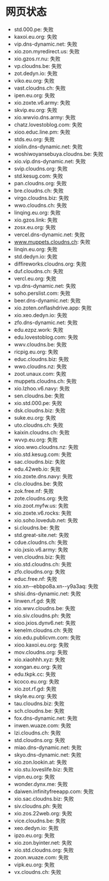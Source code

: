 # 网页状态
- std.000.pe: 失败
- kaxoi.eu.org: 失败
- vip.dns-dynamic.net: 失败
- xio.zon.myredirect.us: 失败
- xio.gzos.rr.nu: 失败
- vp.cloudns.be: 失败
- zot.dedyn.io: 失败
- viko.eu.org: 失败
- vast.cloudns.ch: 失败
- ipen.eu.org: 失败
- xio.zoxte.v6.army: 失败
- skvip.eu.org: 失败
- xio.wwvio.dns.army: 失败
- chatz.lovestoblog.com: 失败
- xioo.educ.line.pm: 失败
- stds.eu.org: 失败
- xiolin.dns-dynamic.net: 失败
- woshiwoyansebuya.cloudns.be: 失败
- xio.vip.dns-dynamic.net: 失败
- svip.cloudns.org: 失败
- std.kesug.com: 失败
- pan.cloudns.org: 失败
- bre.cloudns.ch: 失败
- virgo.cloudns.biz: 失败
- wwo.cloudns.ch: 失败
- linqing.eu.org: 失败
- xio.gzos.link: 失败
- zosx.eu.org: 失败
- vercel.dns-dynamic.net: 失败
- www.muppets.cloudns.ch: 失败
- linqin.eu.org: 失败
- std.dedyn.io: 失败
- diffireworks.cloudns.org: 失败
- duf.cloudns.ch: 失败
- vercl.eu.org: 失败
- vp.dns-dynamic.net: 失败
- soho.perslist.com: 失败
- beer.dns-dynamic.net: 失败
- xio.zoten.onflashdrive.app: 失败
- xio.xeo.dedyn.io: 失败
- zfo.dns-dynamic.net: 失败
- edu.ezpz.work: 失败
- edu.lovestoblog.com: 失败
- wwv.cloudns.be: 失败
- ricpig.eu.org: 失败
- educ.cloudns.biz: 失败
- wwo.cloudns.nz: 失败
- zoot.unaux.com: 失败
- muppets.cloudns.ch: 失败
- xio.lzhoo.v6.navy: 失败
- sen.cloudns.be: 失败
- xio.std.000.pe: 失败
- dsk.cloudns.biz: 失败
- suke.eu.org: 失败
- uto.cloudns.ch: 失败
- kaixin.cloudns.ch: 失败
- wvvp.eu.org: 失败
- xioo.wwo.cloudns.nz: 失败
- xio.std.kesug.com: 失败
- sac.cloudns.biz: 失败
- edu.42web.io: 失败
- xio.zoxte.dns.navy: 失败
- clo.cloudns.be: 失败
- zok.free.nf: 失败
- zote.cloudns.org: 失败
- xio.zoot.myfw.us: 失败
- xio.zoxte.v6.rocks: 失败
- xio.soho.lovedub.net: 失败
- si.cloudns.be: 失败
- std.great-site.net: 失败
- cdue.cloudns.ch: 失败
- xio.jxsio.v6.army: 失败
- ven.cloudns.biz: 失败
- xio.std.cloudns.ch: 失败
- zfo.cloudns.org: 失败
- educ.free.nf: 失败
- xio.xn--ebbpo8a.xn--y9a3aq: 失败
- shisi.dns-dynamic.net: 失败
- linwen.rf.gd: 失败
- xio.wwv.cloudns.be: 失败
- xio.siv.cloudns.ph: 失败
- xioo.jxios.dynv6.net: 失败
- kenelm.cloudns.ch: 失败
- xio.edu.publicvm.com: 失败
- xioo.kaxoi.eu.org: 失败
- mov.cloudns.org: 失败
- xio.xiaohhh.xyz: 失败
- xongan.eu.org: 失败
- edu.tkpk.cc: 失败
- kcoco.eu.org: 失败
- xio.zot.rf.gd: 失败
- skyle.eu.org: 失败
- tau.cloudns.biz: 失败
- sch.cloudns.be: 失败
- fox.dns-dynamic.net: 失败
- inwen.wuaze.com: 失败
- lzi.cloudns.ch: 失败
- std.cloudns.org: 失败
- miao.dns-dynamic.net: 失败
- skyo.dns-dynamic.net: 失败
- xio.zon.lookin.at: 失败
- xio.stu.loveslife.biz: 失败
- vipn.eu.org: 失败
- wonder.dynx.me: 失败
- daiwen.infinityfreeapp.com: 失败
- xio.sac.cloudns.biz: 失败
- siv.cloudns.ph: 失败
- xio.zos.22web.org: 失败
- vice.cloudns.be: 失败
- xeo.dedyn.io: 失败
- ipzo.eu.org: 失败
- xio.zon.byinter.net: 失败
- xio.std.cloudns.org: 失败
- zoon.wuaze.com: 失败
- vipk.eu.org: 失败
- vx.cloudns.ch: 失败
